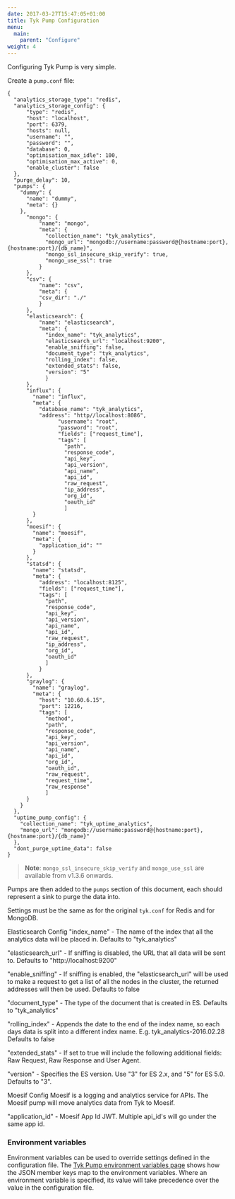 ```yaml
---
date: 2017-03-27T15:47:05+01:00
title: Tyk Pump Configuration
menu:
  main:
    parent: "Configure"
weight: 4 
---
```


Configuring Tyk Pump is very simple.

Create a `pump.conf` file:

```{.copyWrapper}
{
  "analytics_storage_type": "redis",
  "analytics_storage_config": {
	  "type": "redis",
 	  "host": "localhost",
	  "port": 6379,
	  "hosts": null,
	  "username": "",
	  "password": "",
	  "database": 0,
	  "optimisation_max_idle": 100,
	  "optimisation_max_active": 0,
	  "enable_cluster": false
  },
  "purge_delay": 10,
  "pumps": {
    "dummy": {
	  "name": "dummy",
	  "meta": {}
	},
	  "mongo": {
		  "name": "mongo",
		  "meta": {
		    "collection_name": "tyk_analytics",
			"mongo_url": "mongodb://username:password@{hostname:port},{hostname:port}/{db_name}",
            "mongo_ssl_insecure_skip_verify": true,
            "mongo_use_ssl": true
		  }
	  },
	  "csv": {
		  "name": "csv",
		  "meta": {
		  "csv_dir": "./"
		  }
	  },
	  "elasticsearch": {
		  "name": "elasticsearch",
		  "meta": {
		    "index_name": "tyk_analytics",
		    "elasticsearch_url": "localhost:9200",
			"enable_sniffing": false,
			"document_type": "tyk_analytics",
			"rolling_index": false,
			"extended_stats": false,
			"version": "5"
			}
	  },
	  "influx": {
		"name": "influx",
		"meta": {
		  "database_name": "tyk_analytics",
		  "address": "http//localhost:8086",
				"username": "root",
				"password": "root",
				"fields": ["request_time"],
				"tags": [
                  "path",
				  "response_code",
				  "api_key",
				  "api_version",
				  "api_name",
				  "api_id",
				  "raw_request",
				  "ip_address",
				  "org_id",
				  "oauth_id"
                  ]
		}
	  },
	  "moesif": {
		"name": "moesif",
		"meta": {
		  "application_id": ""
		}
	  },
	  "statsd": {
		"name": "statsd",
		"meta": {
		  "address": "localhost:8125",
		  "fields": ["request_time"],
		  "tags": [
            "path",
			"response_code",
	    	"api_key",
			"api_version",
			"api_name",
			"api_id",
			"raw_request",
			"ip_address",
			"org_id",
			"oauth_id"
            ]
		  }
	  },
	  "graylog": {
	    "name": "graylog",
		"meta": {
		  "host": "10.60.6.15",
		  "port": 12216,
		  "tags": [
			"method",
			"path",
			"response_code",
			"api_key",
			"api_version",
			"api_name",
			"api_id",
			"org_id",
			"oauth_id",
			"raw_request",
			"request_time",
			"raw_response"
			]
	  }
	}
  },
  "uptime_pump_config": {
    "collection_name": "tyk_uptime_analytics",
	"mongo_url": "mongodb://username:password@{hostname:port},{hostname:port}/{db_name}"
  },
  "dont_purge_uptime_data": false
}
```

> **Note**: `mongo_ssl_insecure_skip_verify` and `mongo_use_ssl` are available from v1.3.6 onwards.

Pumps are then added to the `pumps` section of this document, each should represent a sink to purge the data into.

Settings must be the same as for the original `tyk.conf` for Redis and for MongoDB.

Elasticsearch Config
"index_name" - The name of the index that all the analytics data will be placed in. Defaults to "tyk_analytics"

"elasticsearch_url" - If sniffing is disabled, the URL that all data will be sent to. Defaults to "http://localhost:9200"

"enable_sniffing" - If sniffing is enabled, the "elasticsearch_url" will be used to make a request to get a list of all the nodes in the cluster, the returned addresses will then be used. Defaults to false

"document_type" - The type of the document that is created in ES. Defaults to "tyk_analytics"

"rolling_index" - Appends the date to the end of the index name, so each days data is split into a different index name. E.g. tyk_analytics-2016.02.28 Defaults to false

"extended_stats" - If set to true will include the following additional fields: Raw Request, Raw Response and User Agent.

"version" - Specifies the ES version. Use "3" for ES 2.x, and "5" for ES 5.0. Defaults to "3".

Moesif Config
Moesif is a logging and analytics service for APIs. The Moesif pump will move analytics data from Tyk to Moesif.

"application_id" - Moesif App Id JWT. Multiple api_id's will go under the same app id.

### Environment variables

Environment variables can be used to override settings defined in the configuration file. The [Tyk Pump environment variables page](/docs/configure/pump-env-variables/) shows how the JSON member keys map to the environment variables. Where an environment variable is specified, its value will take precedence over the value in the configuration file.

 [1]: /docs/others/Gateway-Environment-Vars.xlsx
